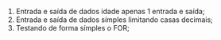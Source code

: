 
1. Entrada e saída de dados idade apenas 1 entrada e saída;
3. Entrada e saída de dados símples limitando casas decimais;
4. Testando de forma símples o FOR;